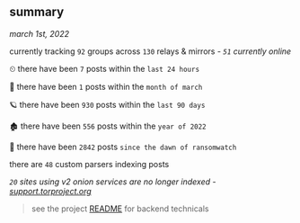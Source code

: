 
## summary
_march 1st, 2022_

currently tracking `92` groups across `130` relays & mirrors - _`51` currently online_

⏲ there have been `7` posts within the `last 24 hours`

🦈 there have been `1` posts within the `month of march`

🪐 there have been `930` posts within the `last 90 days`

🏚 there have been `556` posts within the `year of 2022`

🦕 there have been `2842` posts `since the dawn of ransomwatch`

there are `48` custom parsers indexing posts

_`20` sites using v2 onion services are no longer indexed - [support.torproject.org](https://support.torproject.org/onionservices/v2-deprecation/)_

> see the project [README](https://github.com/thetanz/ransomwatch#ransomwatch--) for backend technicals
